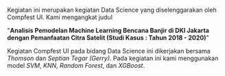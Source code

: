 Kegiatan ini merupakan kegiatan Data Science yang diselenggarakan oleh Compfest UI. Kami mengangkat judul 

"**Analisis Pemodelan Machine Learning Bencana Banjir di DKI Jakarta dengan Pemanfaatan Citra Satelit (Studi Kasus : Tahun 2018 - 2020)**"

Kegiatan Compfest UI pada bidang Data Science ini dikerjakan bersama _Thomson_ dan _Septian Tegar (Gerry)_. Pada kegiatan ini kami menggunakan model _SVM_, _KNN_, _Random Forest_, dan _XGBoost_. 

